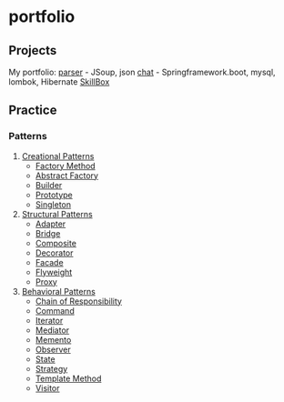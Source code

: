 # portfolio
## Projects
My portfolio:
  [parser](https://github.com/Vitaly-Baidin/portfolio/tree/main/parser) - JSoup, json
  [chat](https://github.com/Vitaly-Baidin/portfolio/tree/main/chat) - Springframework.boot, mysql, lombok, Hibernate
  [SkillBox](https://github.com/Vitaly-Baidin/portfolio/tree/main/skillbox)
  
## Practice
### Patterns
1. [Creational Patterns](https://github.com/Vitaly-Baidin/portfolio/creational-patterns/)
    - [Factory Method](https://github.com/Vitaly-Baidin/portfolio/creational-patterns/factory-method/)
    - [Abstract Factory](https://github.com/Vitaly-Baidin/portfolio/creational-patterns/abstract-factory/)
    - [Builder](https://github.com/Vitaly-Baidin/portfolio/creational-patterns/builder/)
    - [Prototype](https://github.com/Vitaly-Baidin/portfolio/creational-patterns/prototype/)
    - [Singleton](https://github.com/Vitaly-Baidin/portfolio/creational-patterns/singleton/)
2. [Structural Patterns](https://github.com/Vitaly-Baidin/portfolio/structural-patterns/)
    - [Adapter](https://github.com/Vitaly-Baidin/portfolio/structural-patterns/adapter/)
    - [Bridge](https://github.com/Vitaly-Baidin/portfolio/structural-patterns/bridge/)
    - [Composite](https://github.com/Vitaly-Baidin/portfolio/structural-patterns/composite/)
    - [Decorator](https://github.com/Vitaly-Baidin/portfolio/structural-patterns/decorator/)
    - [Facade](https://github.com/Vitaly-Baidin/portfolio/structural-patterns/facade/)
    - [Flyweight](https://github.com/Vitaly-Baidin/portfolio/structural-patterns/flyweight/)
    - [Proxy](https://github.com/Vitaly-Baidin/portfolio/structural-patterns/proxy/)
3. [Behavioral Patterns](https://github.com/Vitaly-Baidin/portfolio/behavioral-patterns/)
    - [Chain of Responsibility](https://github.com/Vitaly-Baidin/portfolio/behavioral-patterns/chain-of-responsibility/)
    - [Command](https://github.com/Vitaly-Baidin/portfolio/behavioral-patterns/command/)
    - [Iterator](https://github.com/Vitaly-Baidin/portfolio/behavioral-patterns/iterator/)
    - [Mediator](https://github.com/Vitaly-Baidin/portfolio/behavioral-patterns/mediator/)
    - [Memento](https://github.com/Vitaly-Baidin/portfolio/behavioral-patterns/memento/)
    - [Observer](https://github.com/Vitaly-Baidin/portfolio/behavioral-patterns/observer/)
    - [State](https://github.com/Vitaly-Baidin/portfolio/behavioral-patterns/state/)
    - [Strategy](https://github.com/Vitaly-Baidin/portfolio/behavioral-patterns/strategy/)
    - [Template Method](https://github.com/Vitaly-Baidin/portfolio/behavioral-patterns/template-method/)
    - [Visitor](https://github.com/Vitaly-Baidin/portfolio/behavioral-patterns/visitor/)
